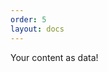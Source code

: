 ```yaml
---
order: 5
layout: docs
---
```


<app-heading-box heading="Content As Data">
  <p>Your content as data!</p>
</app-heading-box>
